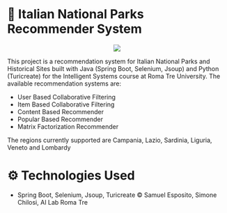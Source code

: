 # :movie_camera: Italian National Parks Recommender System

<p align="center">
    <img src="https://www.unospitearoma.it/wp-content/uploads/2019/01/47-1.jpg">
</p>

This project is a recommendation system for Italian National Parks and Historical Sites built with Java (Spring Boot, Selenium, Jsoup) and Python (Turicreate) for the Intelligent Systems course at Roma Tre University. The available recommendation systems are:


* User Based Collaborative Filtering
* Item Based Collaborative Filtering
* Content Based Recommender
* Popular Based Recommender
* Matrix Factorization Recommender

The regions currently supported are Campania, Lazio, Sardinia, Liguria, Veneto and Lombardy

# :gear: Technologies Used
* Spring Boot, Selenium, Jsoup, Turicreate
© Samuel Esposito, Simone Chilosi, AI Lab Roma Tre
